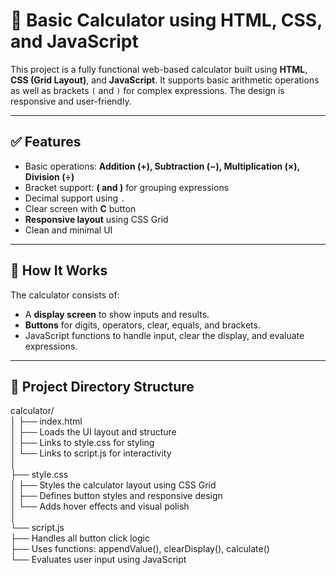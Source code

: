 # 🧮 Basic Calculator using HTML, CSS, and JavaScript

This project is a fully functional web-based calculator built using **HTML**, **CSS (Grid Layout)**, and **JavaScript**. It supports basic arithmetic operations as well as brackets `(` and `)` for complex expressions. The design is responsive and user-friendly.

---

## ✅ Features

- Basic operations: **Addition (+), Subtraction (−), Multiplication (×), Division (÷)**
- Bracket support: **( and )** for grouping expressions
- Decimal support using `.`
- Clear screen with **C** button
- **Responsive layout** using CSS Grid
- Clean and minimal UI

---

## 🧠 How It Works

The calculator consists of:
- A **display screen** to show inputs and results.
- **Buttons** for digits, operators, clear, equals, and brackets.
- JavaScript functions to handle input, clear the display, and evaluate expressions.

---


## 📁 Project Directory Structure

calculator/<br>
│
├── index.html<br>
│   ├── Loads the UI layout and structure<br>
│   ├── Links to style.css for styling<br>
│   └── Links to script.js for interactivity<br>
│<br>
├── style.css<br>
│   ├── Styles the calculator layout using CSS Grid<br>
│   ├── Defines button styles and responsive design<br>
│   └── Adds hover effects and visual polish<br>
│<br>
└── script.js<br>
    ├── Handles all button click logic<br>
    ├── Uses functions: appendValue(), clearDisplay(), calculate()<br>
    └── Evaluates user input using JavaScript<br>   


